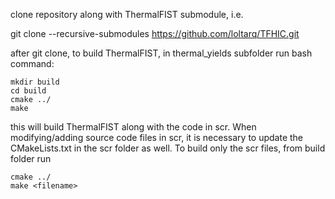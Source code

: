 clone repository along with ThermalFIST submodule, i.e.

  git clone --recursive-submodules https://github.com/loltarq/TFHIC.git

after git clone, to build ThermalFIST, in thermal_yields subfolder run bash command:

    mkdir build
    cd build
    cmake ../
    make
  
this will build ThermalFIST along with the code in scr.
When modifying/adding source code files in scr, it is necessary to update the CMakeLists.txt in the scr folder as well.
To build only the scr files, from build folder run

    cmake ../
    make <filename>
